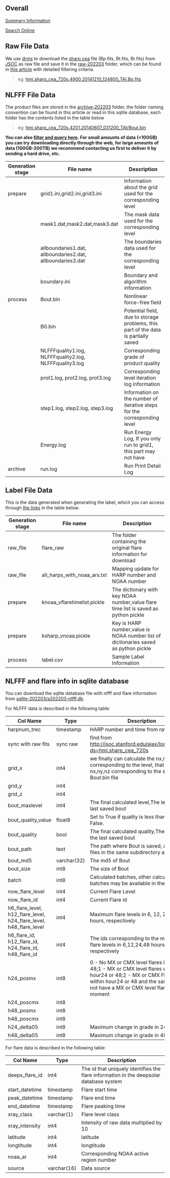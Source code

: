 
## Overall


[Summary Information](https://doi.org/10.6084/m9.figshare.c.6214666)

[Search Online](http://database.deepsolar.space:18080/dbs/nlfff/)


## Raw File Data

We use [drms](https://github.com/mbobra/SHARPs) to download the [sharp cea](http://jsoc.stanford.edu/doc/data/hmi/sharp/sharp.htm) file (Bp.fits, Bt.fits, Br.fits) from [JSOC](http://jsoc.stanford.edu) as raw file and save it in the [raw-202203](https://figshare.com/articles/dataset/NLFFF_Dataset_Information/21760598?backTo=/collections/Archive_Information_of_Three-Dimensional_Solar_Magnetic_Fields_Dataset/6214666) folder, which can be found in [this article](https://todo.com) with detailed filtering criteria.

> eg: [hmi.sharp_cea_720s.4900.20141210_124800_TAI.Bp.fits](https://nlfff-dataset.obs.cn-south-222.ai.pcl.cn/raw-202203/hmi.sharp_cea_720s_raw/num_4900_4999/hmi.sharp_cea_720s.4900.20141210_124800_TAI.Bp.fits)



## NLFFF File Data

The product files are stored in the [archive-202203](https://figshare.com/articles/dataset/NLFFF_Dataset_Information/21760598?backTo=/collections/Archive_Information_of_Three-Dimensional_Solar_Magnetic_Fields_Dataset/6214666) folder, the folder naming convention can be found in this article or read in this sqlite database, each folder has the contents listed in the table below

> eg: [hmi.sharp_cea_720s.4201.20140607_031200_TAI/Bout.bin](https://nlfff-dataset.obs.cn-south-222.ai.pcl.cn/archive-202203/grid3.done/num_4200_4299/hmi.sharp_cea_720s.4201.20140607_031200_TAI/Bout.bin)

**You can also [filter and query here](http://database.deepsolar.space:18080/dbs/nlfff/). For small amounts of data (<100GB) you can try downloading directly through the web, for large amounts of data (100GB-200TB) we recommend contacting us first to deliver it by sending a hard drive, etc.**

| Generation stage | File name                                                  | Description                                                  |
| ---------------- | ---------------------------------------------------------- | ------------------------------------------------------------ |
| prepare          | grid1.ini,grid2.ini,grid3.ini                              | Information about the grid used for the corresponding level  |
|                  | mask1.dat,mask2.dat,mask3.dat                              | The mask data used for the corresponding level               |
|                  | allboundaries1.dat, allboundaries2.dat, allboundaries3.dat | The boundaries data used for the corresponding level         |
|                  | boundary.ini                                               | Boundary and algorithm information                           |
| process          | Bout.bin                                                   | Nonlinear force-free field                                   |
|                  | B0.bin                                                     | Potential field, due to storage problems, this part of the data is partially saved |
|                  | NLFFFquality1.log, NLFFFquality2.log, NLFFFquality3.log    | Corresponding grade of product quality                       |
|                  | prot1.log, prot2.log, prot3.log                            | Corresponding level iteration log information                |
|                  | step1.log, step2.log, step3.log                            | Information on the number of iterative steps for the corresponding level |
|                  | Energy.log                                                 | Run Energy Log, If you only run to grid1, this part may not have |
| archive          | run.log                                                    | Run Print Detail Log                                         |



## Label File Data

This is the data generated when generating the label, which you can access through [the links](https://figshare.com/articles/dataset/NLFFF_Dataset_Flare_Label/21760637?backTo=/collections/Archive_Information_of_Three-Dimensional_Solar_Magnetic_Fields_Dataset/6214666) in the table below.

| Generation stage | File name                                                    | Description                                                  |
| ---------------- | ------------------------------------------------------------ | ------------------------------------------------------------ |
| raw_file         | flare_raw | The folder containing the original flare information for download |
| raw_file         | all_harps_with_noaa_ars.txt | Mapping update for HARP number and NOAA number               |
| prepare          | knoaa_vflaretimelist.pickle | The dictionary with key NOAA number,value flare time list is saved as python pickle |
| prepare          | ksharp_vnoaa.pickle | Key is HARP number,value is NOAA number list of dictionaries saved as python pickle |
| process          | label.csv | Sample Label Information                                     |



## NLFFF and flare info in sqlite database

You can download the sqlite database file with nlfff and flare information from [sqlite-202203/a202203-nlfff.db](https://figshare.com/articles/dataset/NLFFF_Dataset_and_Flare_Label_Database_Archive/21760658?backTo=/collections/Archive_Information_of_Three-Dimensional_Solar_Magnetic_Fields_Dataset/6214666).

For NLFFF data is described in the following table:

| Col Name                                                     | Type        | Description                                                  |
| ------------------------------------------------------------ | ----------- | ------------------------------------------------------------ |
| harpnum_trec                                                 | timestamp   | HARP number and time from raw fits name                      |
| sync with raw fits                                           | sync raw    | find from http://jsoc.stanford.edu/ajax/lookdata.html?ds=hmi.sharp_cea_720s |
| grid_x                                                       | int4        | we finally can calculate the nx,ny,nz corresponding to the level, that is, the nx,ny,nz corresponding to the saved Bout.bin file |
| grid_y                                                       | int4        |                                                              |
| grid_z                                                       | int4        |                                                              |
| bout_maxlevel                                                | int4        | The final calculated level,The level of the last saved bout  |
| bout_quality_value                                           | float8      | Set to True if quality is less than 30, else False.          |
| bout_quality                                                 | bool        | The final calculated quality,The quality of the last saved bout |
| bout_path                                                    | text        | The path where Bout is saved, and other files in the same subdirectory as Bout |
| bout_md5                                                     | varchar(32) | The md5 of Bout                                              |
| bout_size                                                    | int8        | The size of Bout                                             |
| batch                                                        | int8        | Calculated batches, other calculated batches may be available in the future |
| now_flare_level                                              | int4        | Current Flare Level                                          |
| now_flare_id                                                 | int4        | Current Flare id                                             |
| h6_flare_level, h12_flare_level, h24_flare_level, h48_flare_level | int4        | Maximum flare levels in 6, 12, 24 and 48 hours, respectively |
| h6_flare_id, h12_flare_id, h24_flare_id, h48_flare_id        | int4        | The ids corresponding to the maximum flare levels in 6,12,24,48 hours, respectively |
| h24_posmx                                                    | int8        | 0 - No MX or CMX level flares in hour24 or 48;1 - MX or CMX level flares within hour24 or 48;2 - MX or CMX Flares occur within hour24 or 48 and the sample does not have a MX or CMX level flare at that moment |
| h24_poscmx                                                   | int8        |                                                              |
| h48_posmx                                                    | int8        |                                                              |
| h48_poscmx                                                   | int8        |                                                              |
| h24_delta05                                                  | int8        | Maximum change in grade in 24 hours                          |
| h48_delta05                                                  | int8        | Maximum change in grade in 48 hours                          |

For flare data is described in the following table:

| Col Name       | Type        | Description                                                  |
| -------------- | ----------- | ------------------------------------------------------------ |
| deeps_flare_id | int4        | The id that uniquely identifies the flare information in the deepsolar database system |
| start_datetime | timestamp   | Flare start time                                             |
| peak_datetime  | timestamp   | Flare end time                                               |
| end_datetime   | timestamp   | Flare peaking time                                           |
| xray_class     | varchar(1)  | Flare level class                                            |
| xray_intensity | int4        | Intensity of raw data multiplied by 10                       |
| latitude       | int4        | latitude                                                     |
| longtitude     | int4        | longtitude                                                   |
| noaa_ar        | int4        | Corresponding NOAA active region number                      |
| source         | varchar(16) | Data source                                                  |





